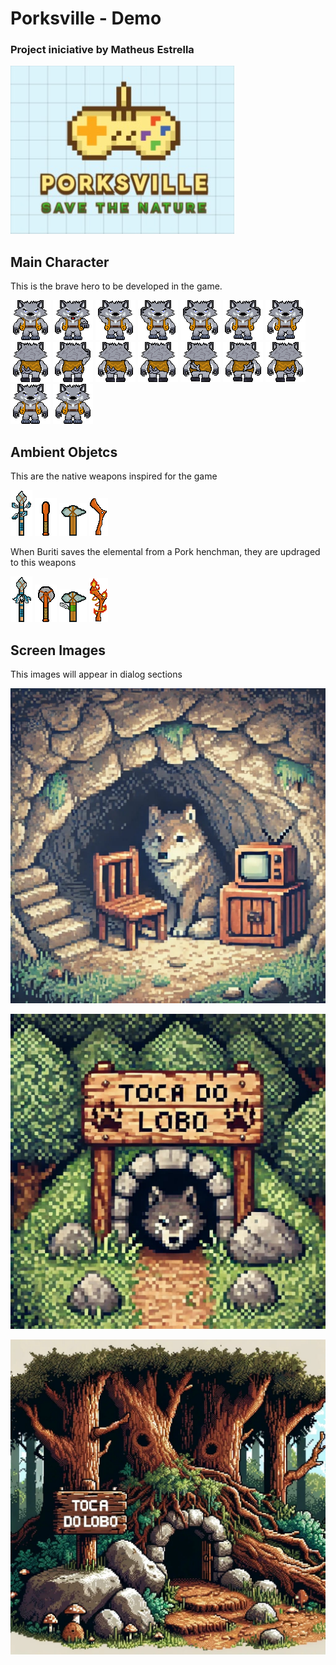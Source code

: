# Porksville - Demo

### Project iniciative by Matheus Estrella

![PorksVille Logo](./conception_arts/PorksVille_Logo.jpg)


## Main Character

This is the brave hero to be developed in the game.

![Down_Idle](./Frontend/New_Characters/Buriti/idle_down.png)
![Attack_down](./Frontend/New_Characters/Buriti/attack_down.png)
![Down_0](./Frontend/New_Characters/Buriti/down_0.png)
![Down_0](./Frontend/New_Characters/Buriti/down_0.png)
![Down_1](./Frontend/New_Characters/Buriti/down_1.png)
![Down_2](./Frontend/New_Characters/Buriti/down_2.png)
![Down_3](./Frontend/New_Characters/Buriti/down_3.png)
![Up_Idle](./Frontend/New_Characters/Buriti/idle_up.png)
![Attack_up](./Frontend/New_Characters/Buriti/attack_up.png)
![Up_0](./Frontend/New_Characters/Buriti/up_0.png)
![Up_0](./Frontend/New_Characters/Buriti/up_0.png)
![Up_1](./Frontend/New_Characters/Buriti/up_1.png)
![Up_2](./Frontend/New_Characters/Buriti/up_2.png)
![Up_3](./Frontend/New_Characters/Buriti/up_3.png)
![Down_Idle](./Frontend/New_Characters/Buriti/idle_down.png)
![Down_Idle](./Frontend/New_Characters/Buriti/idle_down.png)


## Ambient Objetcs

This are the native weapons inspired for the game

![Lança](./Frontend/New_Weapons/lanca/full.png)
![Borduna](./Frontend/New_Weapons/borduna/full.png)
![Tacape](./Frontend/New_Weapons/tacape/full.png)
![Coronha](./Frontend/New_Weapons/coronha/full.png)

When Buriti saves the elemental from a Pork henchman, they are updraged to this weapons

![Lança_Up](./Frontend/New_Weapons/lanca/full_up.png)
![Borduna_Up](./Frontend/New_Weapons/borduna/full_up.png)
![Tacape_Up](./Frontend/New_Weapons/tacape/full_up.png)
![Coronha_Up](./Frontend/New_Weapons/coronha/full_up.png)


## Screen Images

This images will appear in dialog sections

![Wolf's Nest End Game](./conception_arts/rest_screen.jpg)

![Wolf's Nest Starting Game](./conception_arts/wolf_nest.jpg)

![Wolf's Nest Intro Game](./conception_arts/wolf_nest_concept.jpg)


